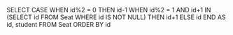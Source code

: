 SELECT
    CASE 
        WHEN id%2 = 0 THEN id-1
        WHEN id%2 = 1 AND id+1 IN (SELECT id FROM Seat WHERE id IS NOT NULL) THEN id+1
        ELSE id
    END AS id, student
FROM Seat
ORDER BY id